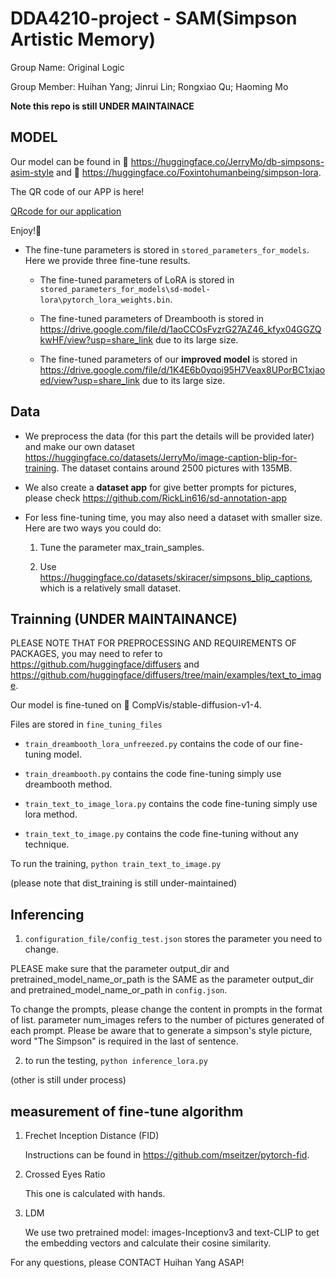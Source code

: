 # DDA4210-project - SAM(Simpson Artistic Memory)

Group Name: Original Logic

Group Member: Huihan Yang; Jinrui Lin; Rongxiao Qu; Haoming Mo

**Note this repo is still UNDER MAINTAINACE**

## MODEL 

Our model can be found in 🤗 https://huggingface.co/JerryMo/db-simpsons-asim-style and 🤗 https://huggingface.co/Foxintohumanbeing/simpson-lora. 

The QR code of our APP is here!

[QRcode for our application](APP_QR.png)

Enjoy!👋

* The fine-tune parameters is stored in `stored_parameters_for_models`. Here we provide three fine-tune results. 

    * The fine-tuned parameters of LoRA is stored in `stored_parameters_for_models\sd-model-lora\pytorch_lora_weights.bin`.

    * The fine-tuned parameters of Dreambooth is stored in https://drive.google.com/file/d/1aoCCOsFvzrG27AZ46_kfyx04GGZQkwHF/view?usp=share_link due to its large size.

    * The fine-tuned parameters of our **improved model** is stored in https://drive.google.com/file/d/1K4E6b0yqoj95H7Veax8UPorBC1xjaoed/view?usp=share_link due to its large size.


## Data 

* We preprocess the data (for this part the details will be provided later) and make our own dataset https://huggingface.co/datasets/JerryMo/image-caption-blip-for-training. The dataset contains around 2500 pictures with 135MB.

* We also create a **dataset app** for give better prompts for pictures, please check https://github.com/RickLin616/sd-annotation-app

* For less fine-tuning time, you may also need a dataset with smaller size. Here are two ways you could do:
    
    1. Tune the parameter max_train_samples.

    2. Use https://huggingface.co/datasets/skiracer/simpsons_blip_captions, which is a relatively small dataset.


## Trainning (UNDER MAINTAINANCE)

PLEASE NOTE THAT FOR PREPROCESSING AND REQUIREMENTS OF PACKAGES, you may need to refer to https://github.com/huggingface/diffusers and https://github.com/huggingface/diffusers/tree/main/examples/text_to_image. 

Our model is fine-tuned on 🤗 CompVis/stable-diffusion-v1-4.

Files are stored in `fine_tuning_files`

*  `train_dreambooth_lora_unfreezed.py` contains the code of our fine-tuning model.

*  `train_dreambooth.py` contains the code fine-tuning simply use dreambooth method.

*  `train_text_to_image_lora.py` contains the code fine-tuning simply use lora method.

*  `train_text_to_image.py` contains the code fine-tuning without any technique.


To run the training, `python train_text_to_image.py` 

(please note that dist_training is still under-maintained)

## Inferencing

1. `configuration_file/config_test.json` stores the parameter you need to change. 

PLEASE make sure that the parameter output_dir and pretrained_model_name_or_path is the SAME as the parameter output_dir and pretrained_model_name_or_path in `config.json`. 

To change the prompts, please change the content in prompts in the format of list. parameter num_images refers to the number of pictures generated of each prompt. Please be aware that to generate a simpson's style picture, word "The Simpson" is required in the last of sentence. 

2. to run the testing, `python inference_lora.py`

(other is still under process)

## measurement of fine-tune algorithm

1. Frechet Inception Distance (FID)

    Instructions can be found in https://github.com/mseitzer/pytorch-fid.

2. Crossed Eyes Ratio

    This one is calculated with hands.

3. LDM
    
    We use two pretrained model: images-Inceptionv3 and text-CLIP to get the embedding vectors and calculate their cosine similarity.



For any questions, please CONTACT Huihan Yang ASAP!
